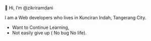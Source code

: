 👋 Hi, I’m @zikriramdani

I am a Web developers who lives in Kunciran Indah, Tangerang City.
- Want to Continue Learning,
- Not easily give up ( No bug No life).

<!---
zikriramdani/zikriramdani is a ✨ special ✨ repository because its `README.md` (this file) appears on your GitHub profile.
You can click the Preview link to take a look at your changes.
--->
